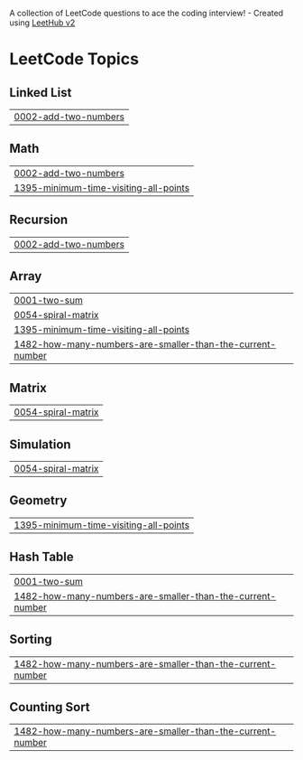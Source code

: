 A collection of LeetCode questions to ace the coding interview! - Created using [LeetHub v2](https://github.com/arunbhardwaj/LeetHub-2.0)
<!---LeetCode Topics Start-->
# LeetCode Topics
## Linked List
|  |
| ------- |
| [0002-add-two-numbers](https://github.com/VARUN1128/leetcode-solutions/tree/master/0002-add-two-numbers) |
## Math
|  |
| ------- |
| [0002-add-two-numbers](https://github.com/VARUN1128/leetcode-solutions/tree/master/0002-add-two-numbers) |
| [1395-minimum-time-visiting-all-points](https://github.com/VARUN1128/leetcode-solutions/tree/master/1395-minimum-time-visiting-all-points) |
## Recursion
|  |
| ------- |
| [0002-add-two-numbers](https://github.com/VARUN1128/leetcode-solutions/tree/master/0002-add-two-numbers) |
## Array
|  |
| ------- |
| [0001-two-sum](https://github.com/VARUN1128/leetcode-solutions/tree/master/0001-two-sum) |
| [0054-spiral-matrix](https://github.com/VARUN1128/leetcode-solutions/tree/master/0054-spiral-matrix) |
| [1395-minimum-time-visiting-all-points](https://github.com/VARUN1128/leetcode-solutions/tree/master/1395-minimum-time-visiting-all-points) |
| [1482-how-many-numbers-are-smaller-than-the-current-number](https://github.com/VARUN1128/leetcode-solutions/tree/master/1482-how-many-numbers-are-smaller-than-the-current-number) |
## Matrix
|  |
| ------- |
| [0054-spiral-matrix](https://github.com/VARUN1128/leetcode-solutions/tree/master/0054-spiral-matrix) |
## Simulation
|  |
| ------- |
| [0054-spiral-matrix](https://github.com/VARUN1128/leetcode-solutions/tree/master/0054-spiral-matrix) |
## Geometry
|  |
| ------- |
| [1395-minimum-time-visiting-all-points](https://github.com/VARUN1128/leetcode-solutions/tree/master/1395-minimum-time-visiting-all-points) |
## Hash Table
|  |
| ------- |
| [0001-two-sum](https://github.com/VARUN1128/leetcode-solutions/tree/master/0001-two-sum) |
| [1482-how-many-numbers-are-smaller-than-the-current-number](https://github.com/VARUN1128/leetcode-solutions/tree/master/1482-how-many-numbers-are-smaller-than-the-current-number) |
## Sorting
|  |
| ------- |
| [1482-how-many-numbers-are-smaller-than-the-current-number](https://github.com/VARUN1128/leetcode-solutions/tree/master/1482-how-many-numbers-are-smaller-than-the-current-number) |
## Counting Sort
|  |
| ------- |
| [1482-how-many-numbers-are-smaller-than-the-current-number](https://github.com/VARUN1128/leetcode-solutions/tree/master/1482-how-many-numbers-are-smaller-than-the-current-number) |
<!---LeetCode Topics End-->